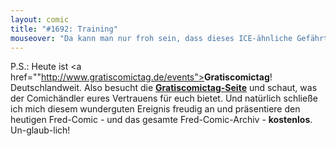 ```yaml
---
layout: comic
title: "#1692: Training"
mouseover: "Da kann man nur froh sein, dass dieses ICE-ähnliche Gefährt nicht mit Kreuzen bemalt wurde."
---
```


P.S.:
Heute ist <a href=""http://www.gratiscomictag.de/events"><strong>Gratiscomictag</strong></a>! Deutschlandweit. 
Also besucht die <a href="http://www.gratiscomictag.de/events"><strong>Gratiscomictag-Seite</strong></a> und schaut, was der Comichändler eures Vertrauens für euch bietet. 
Und natürlich schließe ich mich diesem wunderguten Ereignis freudig an und präsentiere den heutigen Fred-Comic - und das gesamte Fred-Comic-Archiv - <strong>kostenlos</strong>. Un-glaub-lich!
